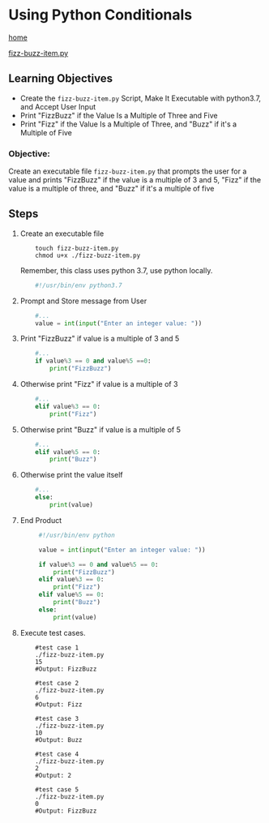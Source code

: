 # Using Python Conditionals
[home](../readme.md)

[fizz-buzz-item.py](./code/fizz-buzz-item.py)
## Learning Objectives
* Create the `fizz-buzz-item.py` Script, Make It Executable with python3.7, and Accept User Input
* Print "FizzBuzz" if the Value Is a Multiple of Three and Five
* Print "Fizz" if the Value Is a Multiple of Three, and "Buzz" if it's a Multiple of Five

### Objective: 
Create an executable file `fizz-buzz-item.py` that prompts the user for a value and prints "FizzBuzz" if the value is a multiple of 3 and 5, "Fizz" if the value is a multiple of three, and "Buzz" if it's a multiple of five

## Steps

1. Create an executable file
    ```shell
        touch fizz-buzz-item.py
        chmod u+x ./fizz-buzz-item.py
    ```
    Remember, this class uses python 3.7, use python locally.
    ```python
        #!/usr/bin/env python3.7
    ```
1. Prompt and Store message from User
    ```python
        #...
        value = int(input("Enter an integer value: "))
    ```
1. Print "FizzBuzz" if value is a multiple of 3 and 5
    ```python
        #...
        if value%3 == 0 and value%5 ==0:
            print("FizzBuzz")
    ```
1. Otherwise print "Fizz" if value is a multiple of 3
    ```python
        #...
        elif value%3 == 0:
            print("Fizz")
    ```
1. Otherwise print "Buzz" if value is a multiple of 5
    ```python
        #...
        elif value%5 == 0:
            print("Buzz")
    ```
1. Otherwise print the value itself
    ```python
        #...
        else:
            print(value)
    ```
1. End Product
   ```python
        #!/usr/bin/env python

        value = int(input("Enter an integer value: "))

        if value%3 == 0 and value%5 == 0:
            print("FizzBuzz")
        elif value%3 == 0:
            print("Fizz")
        elif value%5 == 0:
            print("Buzz")
        else:
            print(value)
    ```
1. Execute test cases.
    ```shell
        #test case 1
        ./fizz-buzz-item.py
        15
        #Output: FizzBuzz

        #test case 2
        ./fizz-buzz-item.py
        6
        #Output: Fizz

        #test case 3
        ./fizz-buzz-item.py
        10
        #Output: Buzz

        #test case 4
        ./fizz-buzz-item.py
        2
        #Output: 2

        #test case 5
        ./fizz-buzz-item.py
        0
        #Output: FizzBuzz
    ```

